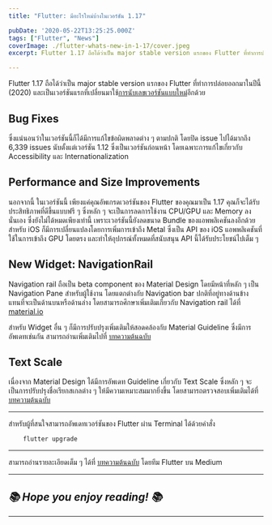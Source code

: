 ```yaml
---
title: "Flutter: มีอะไรใหม่บ้างในเวอร์ชัน 1.17"

pubDate: '2020-05-22T13:25:25.000Z'
tags: ["Flutter", "News"]
coverImage: ./flutter-whats-new-in-1-17/cover.jpeg
excerpt: Flutter 1.17 ถือได้ว่าเป็น major stable version แรกของ Flutter ที่ทำการปล่อยออกมาในปีนี้ (2020) และเป็นเวอร์ชันแรกที่เปลี่ยนมาใช้การนับเลขเวอร์ชันแบบใหม่อีกด้วย

---
```


Flutter 1.17 ถือได้ว่าเป็น major stable version แรกของ Flutter ที่ทำการปล่อยออกมาในปีนี้ (2020) และเป็นเวอร์ชันแรกที่เปลี่ยนมาใช้[การนับเลขเวอร์ชันแบบใหม่](https://medium.com/flutter/flutter-spring-2020-update-f723d898d7af)อีกด้วย 

## Bug Fixes

ซึ่งแน่นอนว่าในเวอร์ชันนี้ก็ได้มีการแก้ไขข้อผิดพลาดต่าง ๆ ตามปกติ โดยปิด issue ไปได้มากถึง 6,339 issues นับตั้งแต่เวอร์ชัน 1.12 ซึ่งเป็นเวอร์ชันก่อนหน้า โดยเฉพาะการแก้ไขเกี่ยวกับ Accessibility และ Internationalization

## Performance and Size Improvements

นอกจากนี้ ในเวอร์ชันนี้ เพียงแค่คุณอัพเกรดเวอร์ชันของ Flutter ของคุณมาเป็น 1.17 คุณก็จะได้รับประสิทธิภาพที่ดีขึ้นแบบฟรี ๆ ซึ่งหลัก ๆ จะเป็นการลดการใช้งาน CPU/GPU และ Memory ลงนั่นเอง ซึ่งยังไม่ได้หมดเพียงเท่านี้ เพราะเวอร์ชันนี้ยังลดขนาด Bundle ของแอพพลิเคชันลงอีกด้วย สำหรับ iOS ก็มีการเปลี่ยนแปลงโดยการเพิ่มการเข้าถึง Metal ซึ่งเป็น API ของ iOS แอพพลิเคชันที่ใช้ในการเข้าถึง GPU โดยตรง และทำให้อุปกรณ์ทั้งหมดที่สนับสนุน API นี้ได้รับประโยชน์ไปเต็ม ๆ

## New Widget: NavigationRail

Navigation rail ถือเป็น beta component ของ Material Design โดยมีหน้าที่หลัก ๆ เป็น Navigation Pane สำหรับผู้ใช้งาน โดยแตกต่างกับ Navigation bar ปกติที่อยู่ทางด้านข้างแทนที่จะเป็นด้านบนหรือด้านล่าง โดยสามารถศึกษาเพิ่มเติมเกี่ยวกับ Navigation rail ได้ที่ [material.io](http://material.io/components/navigation-rail)

สำหรับ Widget อื่น ๆ ก็มีการปรับปรุงเพิ่มเติมให้สอดคล้องกับ Material Guideline ซึ่งมีการอัพเดทเช่นกัน สามารถอ่านเพิ่มเติมไปที่ [บทความต้นฉบับ](https://medium.com/flutter/announcing-flutter-1-17-4182d8af7f8e)

## Text Scale

เนื่องจาก Material Design ได้มีการอัพเดท Guideline เกี่ยวกับ Text Scale ซึ่งหลัก ๆ จะเป็นการปรับปรุงชื่อเรียกสเกลต่าง ๆ ให้มีความเหมาะสมมากยิ่งขึ้น โดยสามารถตรวจสอบเพิ่มเติมได้ที่ [บทความต้นฉบับ](https://medium.com/flutter/announcing-flutter-1-17-4182d8af7f8e)

---

สำหรับผู้ที่สนใจสามารถอัพเดทเวอร์ชันของ Flutter ผ่าน Terminal ได้ด้วยคำสั่ง

```bash
    flutter upgrade
```
---

สามารถอ่านรายละเอียดเต็ม ๆ ได้ที่ [บทความต้นฉบับ](https://medium.com/flutter/announcing-flutter-1-17-4182d8af7f8e) โดยทีม Flutter บน Medium

---
## *📚 Hope you enjoy reading! 📚*
---